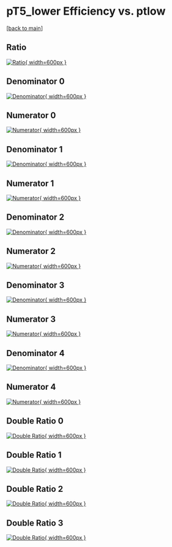 # pT5_lower Efficiency vs. ptlow

[[back to main](./)]



## Ratio

[![Ratio](../mtv/var/pT5_lower_xtr_13_1_eff_ptlow.png){ width=600px }](../mtv/var/pT5_lower_xtr_13_1_eff_ptlow.pdf)

## Denominator 0

[![Denominator](../mtv/den/pT5_lower_xtr_13_1_eff_ptlow_den0.png){ width=600px }](../mtv/den/pT5_lower_xtr_13_1_eff_ptlow_den0.pdf)

## Numerator 0

[![Numerator](../mtv/num/pT5_lower_xtr_13_1_eff_ptlow_num0.png){ width=600px }](../mtv/num/pT5_lower_xtr_13_1_eff_ptlow_num0.pdf)

## Denominator 1

[![Denominator](../mtv/den/pT5_lower_xtr_13_1_eff_ptlow_den1.png){ width=600px }](../mtv/den/pT5_lower_xtr_13_1_eff_ptlow_den1.pdf)

## Numerator 1

[![Numerator](../mtv/num/pT5_lower_xtr_13_1_eff_ptlow_num1.png){ width=600px }](../mtv/num/pT5_lower_xtr_13_1_eff_ptlow_num1.pdf)

## Denominator 2

[![Denominator](../mtv/den/pT5_lower_xtr_13_1_eff_ptlow_den2.png){ width=600px }](../mtv/den/pT5_lower_xtr_13_1_eff_ptlow_den2.pdf)

## Numerator 2

[![Numerator](../mtv/num/pT5_lower_xtr_13_1_eff_ptlow_num2.png){ width=600px }](../mtv/num/pT5_lower_xtr_13_1_eff_ptlow_num2.pdf)

## Denominator 3

[![Denominator](../mtv/den/pT5_lower_xtr_13_1_eff_ptlow_den3.png){ width=600px }](../mtv/den/pT5_lower_xtr_13_1_eff_ptlow_den3.pdf)

## Numerator 3

[![Numerator](../mtv/num/pT5_lower_xtr_13_1_eff_ptlow_num3.png){ width=600px }](../mtv/num/pT5_lower_xtr_13_1_eff_ptlow_num3.pdf)

## Denominator 4

[![Denominator](../mtv/den/pT5_lower_xtr_13_1_eff_ptlow_den4.png){ width=600px }](../mtv/den/pT5_lower_xtr_13_1_eff_ptlow_den4.pdf)

## Numerator 4

[![Numerator](../mtv/num/pT5_lower_xtr_13_1_eff_ptlow_num4.png){ width=600px }](../mtv/num/pT5_lower_xtr_13_1_eff_ptlow_num4.pdf)

## Double Ratio 0

[![Double Ratio](../mtv/ratio/pT5_lower_xtr_13_1_eff_ptlow_ratio0.png){ width=600px }](../mtv/ratio/pT5_lower_xtr_13_1_eff_ptlow_ratio0.pdf)

## Double Ratio 1

[![Double Ratio](../mtv/ratio/pT5_lower_xtr_13_1_eff_ptlow_ratio1.png){ width=600px }](../mtv/ratio/pT5_lower_xtr_13_1_eff_ptlow_ratio1.pdf)

## Double Ratio 2

[![Double Ratio](../mtv/ratio/pT5_lower_xtr_13_1_eff_ptlow_ratio2.png){ width=600px }](../mtv/ratio/pT5_lower_xtr_13_1_eff_ptlow_ratio2.pdf)

## Double Ratio 3

[![Double Ratio](../mtv/ratio/pT5_lower_xtr_13_1_eff_ptlow_ratio3.png){ width=600px }](../mtv/ratio/pT5_lower_xtr_13_1_eff_ptlow_ratio3.pdf)

